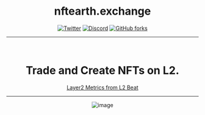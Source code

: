 <span align="center">

# nftearth.exchange

[![Twitter](https://img.shields.io/badge/Twitter-black?logo=twitter&logoColor=white)](https://twitter.com/@NFTEarth_L2)
[![Discord](https://img.shields.io/discord/1062256160264171520?color=black&label=discord&logo=discord&logoColor=white)](https://discord.gg/nftearth)
[![GitHub forks](https://img.shields.io/github/forks/nftearth/marketplace-v2?style=social)](https://github.com/nftearth)



---
  
<br />

# Trade and Create NFTs on L2.

[Layer2 Metrics from L2 Beat](https://l2beat.com/scaling/tvl)

---

![image](https://user-images.githubusercontent.com/29180454/235240922-a2e871a9-4dbc-498e-8690-f7ab9c021b7b.png)


<br />

</span>
